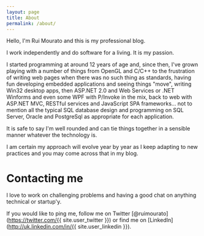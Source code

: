 ```yaml
---
layout: page
title: About
permalink: /about/
---
```


Hello, I'm Rui Mourato and this is my professional blog. 

I work independently and do software for a living. It is my passion.

I started programming at around 12 years of age and, since then, I've
grown playing with a number of things from OpenGL and C/C++ 
to the frustration of writing web pages when there was no such thing as standards,
having fun developing embedded applications and seeing things "move", 
writing Win32 desktop apps, then ASP.NET 2.0 and Web Services or .NET Winforms and even some WPF with P/Invoke
in the mix, back to web with ASP.NET MVC, RESTful services and JavaScript SPA frameworks... 
not to mention all the typical SQL database design and programming on SQL Server, Oracle and PostgreSql
as appropriate for each application.

It is safe to say I'm well rounded and can tie things together in a sensible
manner whatever the technology is. 

I am certain my approach will evolve year by year as I keep adapting
to new practices and you may come across that in my blog.

# Contacting me

I love to work on challenging problems and having a good chat on anything technical
or startup'y.

If you would like to ping me, follow me on Twitter [@ruimourato](https://twitter.com/{{ site.user_twitter }}) 
or find me on [LinkedIn](http://uk.linkedin.com/in/{{ site.user_linkedin }}).

